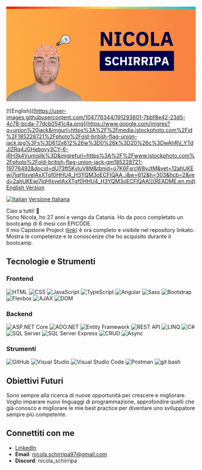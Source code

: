 ![Banner](image/Barner-github.gif)


[![English]([https://user-images.githubusercontent.com/104776344/191293601-7bbf8e42-23d5-4c78-bcda-77dcb0541c4a.png](https://www.google.com/imgres?q=union%20jack&imgurl=https%3A%2F%2Fmedia.istockphoto.com%2Fid%2F185228721%2Fphoto%2Fold-british-flag-union-jack.jpg%3Fs%3D612x612%26w%3D0%26k%3D20%26c%3DwAhRV_YTdJlZRq4JGHebovy3CY-6-jRH3k4Vumisllk%3D&imgrefurl=https%3A%2F%2Fwww.istockphoto.com%2Fphoto%2Fold-british-flag-union-jack-gm185228721-19776492&docid=dU73ft5KyIuV8M&tbnid=o7K6FsrcW8yJtM&vet=12ahUKEwi7lqHIxveIAxXTgf0HHU4_H3YQM3oECFIQAA..i&w=612&h=303&hcb=2&ved=2ahUKEwi7lqHIxveIAxXTgf0HHU4_H3YQM3oECFIQAA)](README.en.md) [English Version](README.en.md)  

[![Italian](https://user-images.githubusercontent.com/104776344/191293648-8128d014-5c9f-48c6-ae6f-3b273fc9263a.png)](README.md) [Versione Italiana](README.md)



Ciao a tutti! 👋  
Sono Nicola, ho 27 anni e vengo da Catania. Ho da poco completato un bootcamp di 6 mesi con EPICODE.  
Il mio Capstone Project ([link](https://github.com/nicherri/Capstone-Finale.git)) è ora completo e visibile nel repository linkato. Mostra le competenze e le conoscenze che ho acquisito durante il bootcamp.

## Tecnologie e Strumenti
### Frontend
![HTML](https://img.shields.io/badge/-HTML5-E34F26?logo=html5&logoColor=white) ![CSS](https://img.shields.io/badge/-CSS3-1572B6?logo=css3&logoColor=white) ![JavaScript](https://img.shields.io/badge/-JavaScript-F7DF1E?logo=javascript&logoColor=black) ![TypeScript](https://img.shields.io/badge/-TypeScript-3178C6?logo=typescript&logoColor=white) ![Angular](https://img.shields.io/badge/-Angular-DD0031?logo=angular&logoColor=white) ![Sass](https://img.shields.io/badge/-Sass-CC6699?logo=sass&logoColor=white) ![Bootstrap](https://img.shields.io/badge/-Bootstrap-563D7C?logo=bootstrap&logoColor=white) ![Flexbox](https://img.shields.io/badge/-Flexbox-1572B6?logo=css3&logoColor=white) ![AJAX](https://img.shields.io/badge/-AJAX-1572B6?logo=css3&logoColor=white) ![DOM](https://img.shields.io/badge/-DOM-F7DF1E?logo=javascript&logoColor=black)

### Backend
![ASP.NET Core](https://img.shields.io/badge/-ASP.NET_Core-512BD4?logo=.net&logoColor=white) ![ADO.NET](https://img.shields.io/badge/-ADO.NET-512BD4?logo=.net&logoColor=white) ![Entity Framework](https://img.shields.io/badge/-Entity_Framework-512BD4?logo=.net&logoColor=white) ![REST API](https://img.shields.io/badge/-REST_API-512BD4?logo=.net&logoColor=white) ![LINQ](https://img.shields.io/badge/-LINQ-512BD4?logo=.net&logoColor=white) ![C#](https://img.shields.io/badge/-C%23-239120?logo=c-sharp&logoColor=white) ![SQL Server](https://img.shields.io/badge/-SQL_Server-CC2927?logo=microsoft-sql-server&logoColor=white) ![SQL Server Express](https://img.shields.io/badge/-SQL_Server_Express-CC2927?logo=microsoft-sql-server&logoColor=white) ![CRUD](https://img.shields.io/badge/-CRUD-512BD4?logo=.net&logoColor=white) ![Async](https://img.shields.io/badge/-Async-3178C6?logo=typescript&logoColor=white)

### Strumenti
![GitHub](https://img.shields.io/badge/-GitHub-181717?logo=github&logoColor=white) ![Visual Studio](https://img.shields.io/badge/-Visual_Studio-5C2D91?logo=visual-studio&logoColor=white) ![Visual Studio Code](https://img.shields.io/badge/-VS_Code-007ACC?logo=visual-studio-code&logoColor=white) ![Postman](https://img.shields.io/badge/-Postman-FF6C37?logo=postman&logoColor=white) ![git bash](https://img.shields.io/badge/-git_bash-181717?logo=git&logoColor=white)

## Obiettivi Futuri
Sono sempre alla ricerca di nuove opportunità per crescere e migliorare. Voglio imparare nuovi linguaggi di programmazione, approfondire quelli che già conosco e migliorare le mie best practice per diventare uno sviluppatore sempre più competente.

## Connettiti con me
- [LinkedIn](https://www.linkedin.com/in/nicola-schirripa/)
- **Email**: [nicola.schirripa97@gmail.com](mailto:nicola.schirripa97@gmail.com)  
- **Discord**: nicola_schirripa


